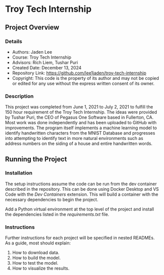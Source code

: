 # Troy Tech Internship

## Project Overview

### Details

- Authors: Jaden Lee
- Course: Troy Tech Internship
- Advisors: Rich Liem, Tushar Puri
- Created Date: December 13, 2024
- Repository Link: https://github.com/lee1jaden/troy-tech-internship
- Copyright: This code is the property of its author and may not be copied or edited for any use without the express written consent of its owner.

### Description

This project was completed from June 1, 2021 to July 2, 2021 to fulfill the 150 hour requirement of the Troy Tech Internship. The ideas were provided by Tushar Puri, the CEO of Pegasus One Software based in Fullerton, CA. Most work was done independently and has been uploaded to GitHub with improvements. The program itself implements a machine learning model to identify handwritten characters from the MNIST Database and progresses into attempting to identify text in more natural environments such as address numbers on the siding of a house and entire handwritten words.

## Running the Project

### Installation

The setup instructions assume the code can be run from the dev container described in the repository. This can be done using Docker Desktop and VS Code with the _Dev Containers_ extension. This will build a container with the necessary dependencies to begin the project.

Add a Python virtual environment at the top level of the project and install the dependencies listed in the _requirements.txt_ file.

### Instructions

Further instructions for each project will be specified in nested READMEs. As a guide, most should explain:

1. How to download data.
1. How to build the model.
1. How to test the model.
1. How to visualize the results.
